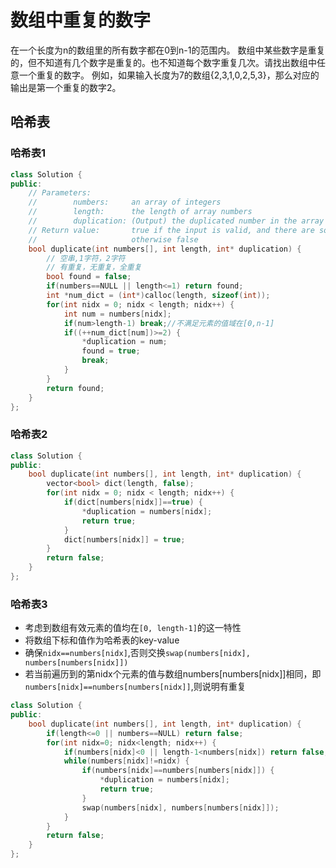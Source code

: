# 数组中重复的数字

在一个长度为n的数组里的所有数字都在0到n-1的范围内。 数组中某些数字是重复的，但不知道有几个数字是重复的。也不知道每个数字重复几次。请找出数组中任意一个重复的数字。 例如，如果输入长度为7的数组{2,3,1,0,2,5,3}，那么对应的输出是第一个重复的数字2。

## 哈希表

### 哈希表1

```cpp
class Solution {
public:
    // Parameters:
    //        numbers:     an array of integers
    //        length:      the length of array numbers
    //        duplication: (Output) the duplicated number in the array number
    // Return value:       true if the input is valid, and there are some duplications in the array number
    //                     otherwise false
    bool duplicate(int numbers[], int length, int* duplication) {
        // 空串,1字符，2字符
        // 有重复，无重复，全重复
        bool found = false;
        if(numbers==NULL || length<=1) return found;
        int *num_dict = (int*)calloc(length, sizeof(int));
        for(int nidx = 0; nidx < length; nidx++) {
            int num = numbers[nidx];
            if(num>length-1) break;//不满足元素的值域在[0,n-1]
            if((++num_dict[num])>=2) {
                *duplication = num;
                found = true;
                break;
            }
        }
        return found;
    }
};
```

### 哈希表2

```cpp
class Solution {
public:
    bool duplicate(int numbers[], int length, int* duplication) {
        vector<bool> dict(length, false);
        for(int nidx = 0; nidx < length; nidx++) {
            if(dict[numbers[nidx]]==true) {
                *duplication = numbers[nidx];
                return true;
            }
            dict[numbers[nidx]] = true;
        }
        return false;
    }
};
```

### 哈希表3

- 考虑到数组有效元素的值均在`[0, length-1]`的这一特性  
- 将数组下标和值作为哈希表的key-value  
- 确保`nidx==numbers[nidx]`,否则交换`swap(numbers[nidx], numbers[numbers[nidx]])`  
- 若当前遍历到的第nidx个元素的值与数组numbers[numbers[nidx]]相同，即`numbers[nidx]==numbers[numbers[nidx]]`,则说明有重复

```cpp
class Solution {
public:
    bool duplicate(int numbers[], int length, int* duplication) {
        if(length<=0 || numbers==NULL) return false;
        for(int nidx=0; nidx<length; nidx++) {
            if(numbers[nidx]<0 || length-1<numbers[nidx]) return false;
            while(numbers[nidx]!=nidx) {
                if(numbers[nidx]==numbers[numbers[nidx]]) {
                    *duplication = numbers[nidx];
                    return true;
                }
                swap(numbers[nidx], numbers[numbers[nidx]]);
            }
        }
        return false;
    }
};
```
